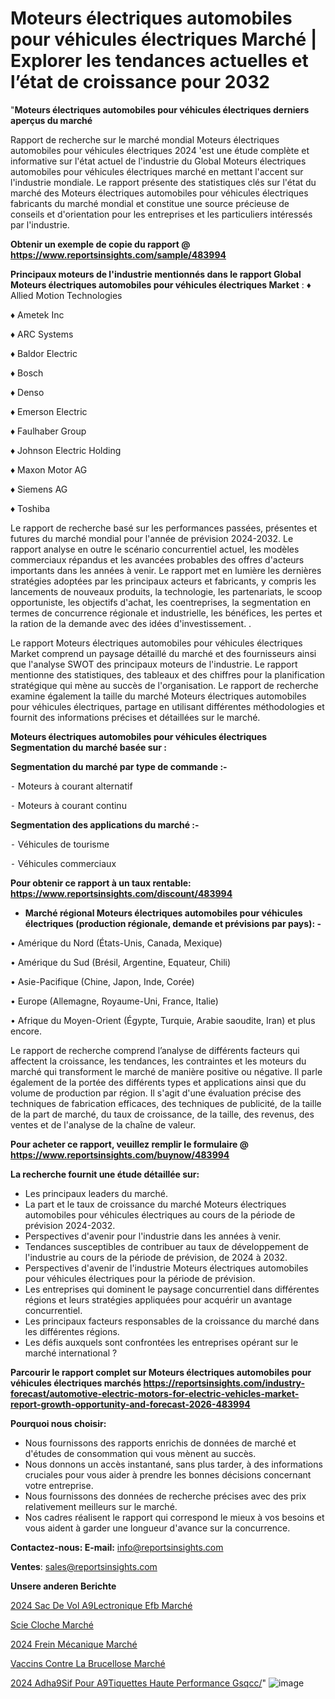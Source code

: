 # Moteurs électriques automobiles pour véhicules électriques Marché | Explorer les tendances actuelles et l’état de croissance pour 2032

"<strong>Moteurs électriques automobiles pour véhicules électriques derniers aperçus du marché</strong>

Rapport de recherche sur le marché mondial Moteurs électriques automobiles pour véhicules électriques 2024 'est une étude complète et informative sur l'état actuel de l'industrie du Global Moteurs électriques automobiles pour véhicules électriques marché en mettant l'accent sur l'industrie mondiale. Le rapport présente des statistiques clés sur l'état du marché des Moteurs électriques automobiles pour véhicules électriques fabricants du marché mondial et constitue une source précieuse de conseils et d'orientation pour les entreprises et les particuliers intéressés par l'industrie.

<strong>Obtenir un exemple de copie du rapport @ <a href=https://www.reportsinsights.com/sample/483994>https://www.reportsinsights.com/sample/483994</a></strong>

<strong>Principaux moteurs de l'industrie mentionnés dans le rapport Global Moteurs électriques automobiles pour véhicules électriques Market</strong> :
♦ Allied Motion Technologies

♦ Ametek Inc

♦ ARC Systems

♦ Baldor Electric

♦ Bosch

♦ Denso

♦ Emerson Electric

♦ Faulhaber Group

♦ Johnson Electric Holding

♦ Maxon Motor AG

♦ Siemens AG

♦ Toshiba

Le rapport de recherche basé sur les performances passées, présentes et futures du marché mondial pour l'année de prévision 2024-2032. Le rapport analyse en outre le scénario concurrentiel actuel, les modèles commerciaux répandus et les avancées probables des offres d'acteurs importants dans les années à venir. Le rapport met en lumière les dernières stratégies adoptées par les principaux acteurs et fabricants, y compris les lancements de nouveaux produits, la technologie, les partenariats, le scoop opportuniste, les objectifs d'achat, les coentreprises, la segmentation en termes de concurrence régionale et industrielle, les bénéfices, les pertes et la ration de la demande avec des idées d'investissement. .

Le rapport Moteurs électriques automobiles pour véhicules électriques Market comprend un paysage détaillé du marché et des fournisseurs ainsi que l'analyse SWOT des principaux moteurs de l'industrie. Le rapport mentionne des statistiques, des tableaux et des chiffres pour la planification stratégique qui mène au succès de l'organisation. Le rapport de recherche examine également la taille du marché Moteurs électriques automobiles pour véhicules électriques, partage en utilisant différentes méthodologies et fournit des informations précises et détaillées sur le marché.

<strong>Moteurs électriques automobiles pour véhicules électriques Segmentation du marché basée sur :</strong>

<strong>Segmentation du marché par type de commande :-</strong>

⁃ Moteurs à courant alternatif

⁃ Moteurs à courant continu

<strong>Segmentation des applications du marché :-</strong>

⁃ Véhicules de tourisme

⁃ Véhicules commerciaux

<strong>Pour obtenir ce rapport à un taux rentable: <a href=https://www.reportsinsights.com/discount/483994>https://www.reportsinsights.com/discount/483994</a></strong>
<ul>
  <li><strong>Marché régional Moteurs électriques automobiles pour véhicules électriques (production régionale, demande et prévisions par pays): -</strong></li>
</ul>
• Amérique du Nord (États-Unis, Canada, Mexique)

• Amérique du Sud (Brésil, Argentine, Equateur, Chili)

• Asie-Pacifique (Chine, Japon, Inde, Corée)

• Europe (Allemagne, Royaume-Uni, France, Italie)

• Afrique du Moyen-Orient (Égypte, Turquie, Arabie saoudite, Iran) et plus encore.

Le rapport de recherche comprend l’analyse de différents facteurs qui affectent la croissance, les tendances, les contraintes et les moteurs du marché qui transforment le marché de manière positive ou négative. Il parle également de la portée des différents types et applications ainsi que du volume de production par région. Il s'agit d'une évaluation précise des techniques de fabrication efficaces, des techniques de publicité, de la taille de la part de marché, du taux de croissance, de la taille, des revenus, des ventes et de l'analyse de la chaîne de valeur.

<strong>Pour acheter ce rapport, veuillez remplir le formulaire @   <a href=https://www.reportsinsights.com/buynow/483994>https://www.reportsinsights.com/buynow/483994</a></strong>

<strong>La recherche fournit une étude détaillée sur:</strong>
<ul>
  <li>Les principaux leaders du marché.</li>
  <li>La part et le taux de croissance du marché Moteurs électriques automobiles pour véhicules électriques au cours de la période de prévision 2024-2032.</li>
  <li>Perspectives d'avenir pour l'industrie dans les années à venir.</li>
  <li>Tendances susceptibles de contribuer au taux de développement de l'industrie au cours de la période de prévision, de 2024 à 2032.</li>
  <li>Perspectives d'avenir de l'industrie Moteurs électriques automobiles pour véhicules électriques pour la période de prévision.</li>
  <li>Les entreprises qui dominent le paysage concurrentiel dans différentes régions et leurs stratégies appliquées pour acquérir un avantage concurrentiel.</li>
  <li>Les principaux facteurs responsables de la croissance du marché dans les différentes régions.</li>
  <li>Les défis auxquels sont confrontées les entreprises opérant sur le marché international ?</li>
</ul>

<strong>Parcourir le rapport complet sur Moteurs électriques automobiles pour véhicules électriques marchés <a href=https://reportsinsights.com/industry-forecast/automotive-electric-motors-for-electric-vehicles-market-report-growth-opportunity-and-forecast-2026-483994>https://reportsinsights.com/industry-forecast/automotive-electric-motors-for-electric-vehicles-market-report-growth-opportunity-and-forecast-2026-483994</a></strong>

<strong>Pourquoi nous choisir:</strong>
<ul>
  <li>Nous fournissons des rapports enrichis de données de marché et d'études de consommation qui vous mènent au succès.</li>
  <li>Nous donnons un accès instantané, sans plus tarder, à des informations cruciales pour vous aider à prendre les bonnes décisions concernant votre entreprise.</li>
  <li>Nous fournissons des données de recherche précises avec des prix relativement meilleurs sur le marché.</li>
  <li>Nos cadres réalisent le rapport qui correspond le mieux à vos besoins et vous aident à garder une longueur d'avance sur la concurrence.</li>
</ul>
<strong>Contactez-nous:
</strong><strong>E-mail:</strong> <a href=mailto:info@reportsinsights.com>info@reportsinsights.com</a>

<strong>Ventes</strong>: <a href=mailto:sales@reportsinsights.com>sales@reportsinsights.com</a>

<strong>Unsere anderen Berichte</strong>

<a href=https://www.linkedin.com/pulse/2024-sac-de-vol-%C3%A9lectronique-efb-march%C3%A9-paysage-li2ac/>2024 Sac De Vol A9Lectronique Efb Marché</a>

<a href=https://www.linkedin.com/pulse/scie-cloche-march%C3%A9-2024-2032-rapport-de-recherche-hckgc/>Scie Cloche Marché</a>

<a href=https://www.linkedin.com/pulse/2024-frein-mécanique-marché-partager-lanalyse-ehrgc/>2024 Frein Mécanique Marché</a>

<a href=https://www.linkedin.com/pulse/vaccins-contre-la-brucellose-march%C3%A9paysage-5kbyf/>Vaccins Contre La Brucellose Marché</a>

<a href=https://www.linkedin.com/pulse/2024-adh%C3%A9sif-pour-%C3%A9tiquettes-haute-performance-gsqcc/>2024 Adha9Sif Pour A9Tiquettes Haute Performance Gsqcc/</a>"
![image](https://github.com/daminid12/RImarket/assets/158430485/0c5e2061-3116-4e8f-8066-cd8b058d1369)
